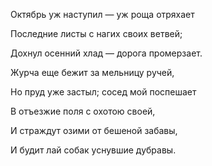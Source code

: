 Октябрь уж наступил — уж роща отряхает

Последние листы с нагих своих ветвей;

Дохнул осенний хлад — дорога промерзает.

Журча еще бежит за мельницу ручей,

Но пруд уже застыл; сосед мой поспешает

В отъезжие поля с охотою своей,

И страждут озими от бешеной забавы,

И будит лай собак уснувшие дубравы.
